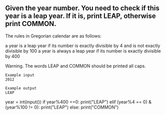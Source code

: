   ##   Given the year number. You need to check if this year is a leap year. If it is, print LEAP, otherwise print COMMON.

The rules in Gregorian calendar are as follows:

a year is a leap year if its number is exactly divisible by 4 and is not exactly divisible by 100
a year is always a leap year if its number is exactly divisible by 400

Warning. The words LEAP and COMMON should be printed all caps.
```
Example input
2012

Example output
LEAP
```
year = int(input())
if year%400 ==0:
  print("LEAP")
elif (year%4 == 0) & (year%100 != 0):
  print("LEAP")
else:
  print("COMMON")

                                  
